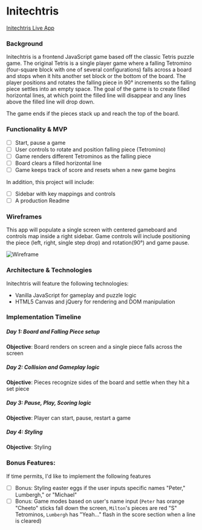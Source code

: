 # Initechtris
[Initechtris Live App](https://calb3ars.github.io/tetris-Initechtris/)<br />

### Background
Initechtris is a frontend JavaScript game based off the classic Tetris puzzle game. The original Tetris is a single player game where a falling Tetromino (four-square block with one of several configurations) falls across a board and stops when it hits another set block or the bottom of the board. The player positions and rotates the falling piece in 90&deg; increments so the falling piece settles into an empty space. The goal of the game is to create filled horizontal lines, at which point the filled line will disappear and any lines above the filled line will drop down.

The game ends if the pieces stack up and reach the top of the board.

### Functionality & MVP
- [ ] Start, pause a game
- [ ] User controls to rotate and position falling piece (Tetromino)
- [ ] Game renders different Tetrominos as the falling piece
- [ ] Board clears a filled horizontal line
- [ ] Game keeps track of score and resets when a new game begins

In addition, this project will include:
- [ ] Sidebar with key mappings and controls
- [ ] A production Readme

### Wireframes
This app will populate a single screen with centered gameboard and controls map inside a right sidebar. Game controls will include positioning the piece (left, right, single step drop) and rotation(90&deg;) and game pause.

![Wireframe](http://res.cloudinary.com/calb3ars/image/upload/v1490579978/Initechtris_gwhug8.jpg)

### Architecture & Technologies
Initechtris will feature the following technologies:
* Vanilla JavaScript for gameplay and puzzle logic
* HTML5 Canvas and jQuery for rendering and DOM manipulation

### Implementation Timeline
##### Day 1: Board and Falling Piece setup
**Objective**: Board renders on screen and a single piece falls across the screen
##### Day 2: Collision and Gameplay logic
**Objective**: Pieces recognize sides of the board and settle when they hit a set piece
##### Day 3: Pause, Play, Scoring logic
**Objective**: Player can start, pause, restart a game
##### Day 4: Styling
**Objective**: Styling

### Bonus Features:
If time permits, I'd like to implement the following features
- [ ] Bonus: Styling easter eggs if the user inputs specific names "Peter," Lumbergh," or "Michael"
- [ ] Bonus: Game modes based on user's name input (`Peter` has orange "Cheeto" sticks fall down the screen, `Milton`'s pieces are red "S" Tetrominos, `Lumbergh` has "Yeah..." flash in the score section when a line is cleared)

